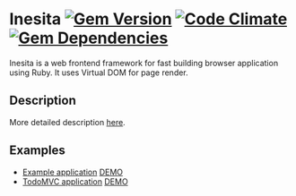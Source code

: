 # Inesita [![Gem Version](https://badge.fury.io/rb/inesita.svg)](http://badge.fury.io/rb/inesita) [![Code Climate](https://codeclimate.com/github/inesita-rb/inesita/badges/gpa.svg)](https://codeclimate.com/github/inesita-rb/inesita) [![Gem Dependencies](https://gemnasium.com/inesita-rb/inesita.png)](https://gemnasium.com/inesita-rb/inesita)

Inesita is a web frontend framework for fast building browser application using Ruby. It uses Virtual DOM for page render.

## Description

More detailed description [here](https://inesita-rb.github.io).

## Examples

 - [Example application](https://github.com/inesita-rb/playground) [DEMO](http://inesita-playground.netlify.com/)
 - [TodoMVC application](https://github.com/inesita-rb/todomvc) [DEMO](http://inesita-todomvc.netlify.com/)
